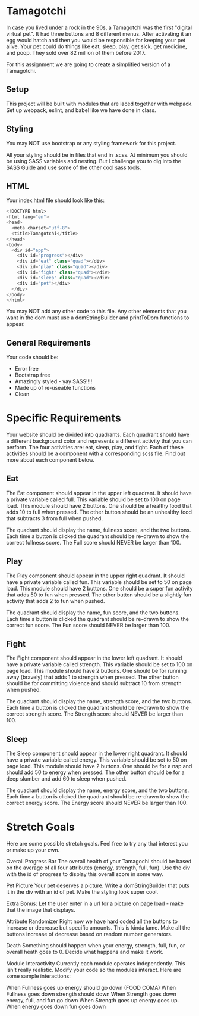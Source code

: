 # Tamagotchi

In case you lived under a rock in the 90s, a Tamagotchi was the first "digital virtual pet". It had three buttons and 8 different menus. After activating it an egg would hatch and then you would be responsible for keeping your pet alive. Your pet could do things like eat, sleep, play, get sick, get medicine, and poop. They sold over 82 million of them before 2017.

For this assignment we are going to create a simplified version of a Tamagotchi.

## Setup
This project will be built with modules that are laced together with webpack. Set up webpack, eslint, and babel like we have done in class.

## Styling
You may NOT use bootstrap or any styling framework for this project.

All your styling should be in files that end in .scss. At minimum you should be using SASS variables and nesting. But I challenge you to dig into the SASS Guide and use some of the other cool sass tools.

## HTML
Your index.html file should look like this:
```js
<!DOCTYPE html>
<html lang="en">
<head>
  <meta charset="utf-8">
  <title>Tamagotchi</title>
</head>
<body>
  <div id="app">
    <div id="progress"></div>
    <div id="eat" class="quad"></div>
    <div id="play" class="quad"></div>
    <div id="fight" class="quad"></div>
    <div id="sleep" class="quad"></div>
    <div id="pet"></div>
  </div>
</body>
</html>
```
You may NOT add any other code to this file. Any other elements that you want in the dom must use a domStringBuilder and printToDom functions to appear.

## General Requirements
Your code should be:

- Error free
- Bootstrap free
- Amazingly styled - yay SASS!!!!
- Made up of re-useable functions
- Clean

# Specific Requirements
Your website should be divided into quadrants. Each quadrant should have a different background color and represents a different activity that you can perform. The four activities are: eat, sleep, play, and fight. Each of these activities should be a component with a corresponding scss file. Find out more about each component below.

## Eat
The Eat component should appear in the upper left quadrant. It should have a private variable called full. This variable should be set to 100 on page load. This module should have 2 buttons. One should be a healthy food that adds 10 to full when pressed. The other button should be an unhealthy food that subtracts 3 from full when pushed.

The quadrant should display the name, fullness score, and the two buttons. Each time a button is clicked the quadrant should be re-drawn to show the correct fullness score. The Full score should NEVER be larger than 100.

## Play
The Play component should appear in the upper right quadrant. It should have a private variable called fun. This variable should be set to 50 on page load. This module should have 2 buttons. One should be a super fun activity that adds 50 to fun when pressed. The other button should be a slightly fun activity that adds 2 to fun when pushed.

The quadrant should display the name, fun score, and the two buttons. Each time a button is clicked the quadrant should be re-drawn to show the correct fun score. The Fun score should NEVER be larger than 100.

## Fight
The Fight component should appear in the lower left quadrant. It should have a private variable called strength. This variable should be set to 100 on page load. This module should have 2 buttons. One should be for running away (bravely) that adds 1 to strength when pressed. The other button should be for committing violence and should subtract 10 from strength when pushed.

The quadrant should display the name, strength score, and the two buttons. Each time a button is clicked the quadrant should be re-drawn to show the correct strength score. The Strength score should NEVER be larger than 100.

## Sleep
The Sleep component should appear in the lower right quadrant. It should have a private variable called energy. This variable should be set to 50 on page load. This module should have 2 buttons. One should be for a nap and should add 50 to energy when pressed. The other button should be for a deep slumber and add 60 to sleep when pushed.

The quadrant should display the name, energy score, and the two buttons. Each time a button is clicked the quadrant should be re-drawn to show the correct energy score. The Energy score should NEVER be larger than 100.

# Stretch Goals
Here are some possible stretch goals. Feel free to try any that interest you or make up your own.

Overall Progress Bar
The overall health of your Tamagochi should be based on the average of all four attributes (energy, strength, full, fun). Use the div with the id of progress to display this overall score in some way.

Pet Picture
Your pet deserves a picture. Write a domStringBuilder that puts it in the div with an id of pet. Make the styling look super cool.

Extra Bonus: Let the user enter in a url for a picture on page load - make that the image that displays.

Attribute Randomizer
Right now we have hard coded all the buttons to increase or decrease but specific amounts. This is kinda lame. Make all the buttons increase of decrease based on random number generators.

Death
Something should happen when your energy, strength, full, fun, or overall heath goes to 0. Decide what happens and make it work.

Module Interactivity
Currently each module operates independently. This isn't really realistic. Modify your code so the modules interact. Here are some sample interactions:

When Fullness goes up energy should go down (FOOD COMA)
When Fullness goes down strength should down
When Strength goes down energy, full, and fun go down
When Strength goes up energy goes up.
When energy goes down fun goes down